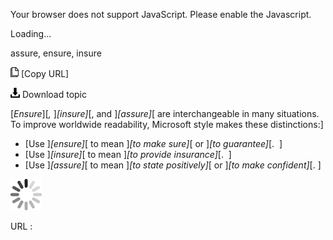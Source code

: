 Your browser does not support JavaScript. Please enable the Javascript.

Loading...

assure, ensure, insure

![Copy URL](assure-ensure-insure_files/Copy.png) [Copy URL]

![Download](assure-ensure-insure_files/Download.png)
Download topic

[*Ensure*][*,* ]*[insure]*[, and ]*[assure]*[ are interchangeable in many situations. To improve worldwide readability, Microsoft style makes these distinctions:]

-   [Use ]*[ensure]*[ to mean ]*[to make sure]*[ or ]*[to guarantee]*[.  ]
-   [Use ]*[insure]*[ to mean ]*[to provide insurance]*[.  ]
-   [Use ]*[assure]*[ to mean ]*[to state positively]*[ or ]*[to make confident]*[. ]

![In progress](assure-ensure-insure_files/activity-large.gif)

URL :


